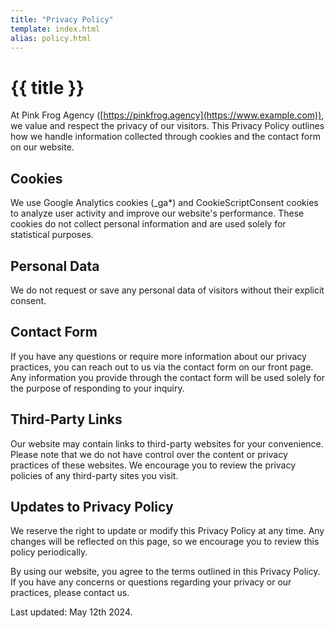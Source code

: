 ```yaml
---
title: "Privacy Policy"
template: index.html
alias: policy.html
---
```


# {{ title }}

At Pink Frog Agency ([https://pinkfrog.agency](https://www.example.com)), we value and respect the privacy of our visitors. This Privacy Policy outlines how we handle information collected through cookies and the contact form on our website.

## Cookies
We use Google Analytics cookies (_ga*) and CookieScriptConsent cookies to analyze user activity and improve our website's performance. These cookies do not collect personal information and are used solely for statistical purposes.

## Personal Data
We do not request or save any personal data of visitors without their explicit consent.

## Contact Form
If you have any questions or require more information about our privacy practices, you can reach out to us via the contact form on our front page. Any information you provide through the contact form will be used solely for the purpose of responding to your inquiry.

## Third-Party Links
Our website may contain links to third-party websites for your convenience. Please note that we do not have control over the content or privacy practices of these websites. We encourage you to review the privacy policies of any third-party sites you visit.

## Updates to Privacy Policy
We reserve the right to update or modify this Privacy Policy at any time. Any changes will be reflected on this page, so we encourage you to review this policy periodically.

By using our website, you agree to the terms outlined in this Privacy Policy. If you have any concerns or questions regarding your privacy or our practices, please contact us.

Last updated: May 12th 2024.